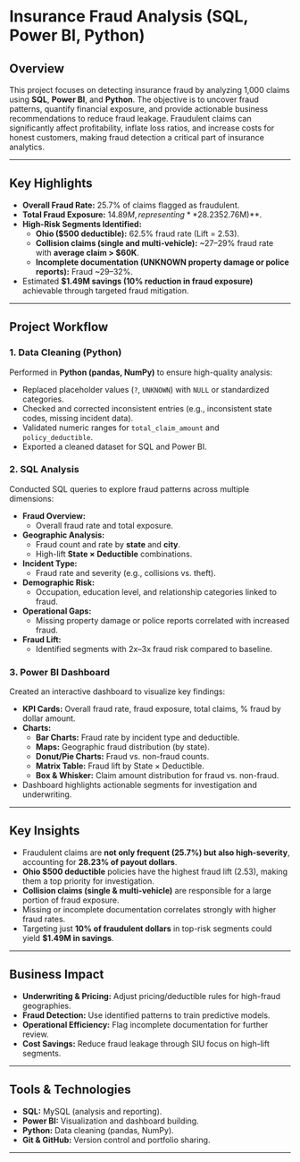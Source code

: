 # Insurance Fraud Analysis (SQL, Power BI, Python)

## **Overview**
This project focuses on detecting insurance fraud by analyzing 1,000 claims using **SQL**, **Power BI**, and **Python**. The objective is to uncover fraud patterns, quantify financial exposure, and provide actionable business recommendations to reduce fraud leakage. Fraudulent claims can significantly affect profitability, inflate loss ratios, and increase costs for honest customers, making fraud detection a critical part of insurance analytics.

---

## **Key Highlights**
- **Overall Fraud Rate:** 25.7% of claims flagged as fraudulent.
- **Total Fraud Exposure:** $14.89M, representing **28.23% of total claim value ($52.76M)**.
- **High-Risk Segments Identified:**
  - **Ohio ($500 deductible):** 62.5% fraud rate (Lift = 2.53).
  - **Collision claims (single and multi-vehicle):** ~27–29% fraud rate with **average claim > $60K**.
  - **Incomplete documentation (UNKNOWN property damage or police reports):** Fraud ~29–32%.
- Estimated **$1.49M savings (10% reduction in fraud exposure)** achievable through targeted fraud mitigation.

---

## **Project Workflow**
### **1. Data Cleaning (Python)**
Performed in **Python (pandas, NumPy)** to ensure high-quality analysis:
- Replaced placeholder values (`?`, `UNKNOWN`) with `NULL` or standardized categories.
- Checked and corrected inconsistent entries (e.g., inconsistent state codes, missing incident data).
- Validated numeric ranges for `total_claim_amount` and `policy_deductible`.
- Exported a cleaned dataset for SQL and Power BI.

### **2. SQL Analysis**
Conducted SQL queries to explore fraud patterns across multiple dimensions:
- **Fraud Overview:**
  - Overall fraud rate and total exposure.
- **Geographic Analysis:**
  - Fraud count and rate by **state** and **city**.
  - High-lift **State × Deductible** combinations.
- **Incident Type:**
  - Fraud rate and severity (e.g., collisions vs. theft).
- **Demographic Risk:**
  - Occupation, education level, and relationship categories linked to fraud.
- **Operational Gaps:**
  - Missing property damage or police reports correlated with increased fraud.
- **Fraud Lift:**
  - Identified segments with 2x–3x fraud risk compared to baseline.

### **3. Power BI Dashboard**
Created an interactive dashboard to visualize key findings:
- **KPI Cards:** Overall fraud rate, fraud exposure, total claims, % fraud by dollar amount.
- **Charts:**
  - **Bar Charts:** Fraud rate by incident type and deductible.
  - **Maps:** Geographic fraud distribution (by state).
  - **Donut/Pie Charts:** Fraud vs. non-fraud counts.
  - **Matrix Table:** Fraud lift by State × Deductible.
  - **Box & Whisker:** Claim amount distribution for fraud vs. non-fraud.
- Dashboard highlights actionable segments for investigation and underwriting.

---

## **Key Insights**
- Fraudulent claims are **not only frequent (25.7%) but also high-severity**, accounting for **28.23% of payout dollars**.
- **Ohio $500 deductible** policies have the highest fraud lift (2.53), making them a top priority for investigation.
- **Collision claims (single & multi-vehicle)** are responsible for a large portion of fraud exposure.
- Missing or incomplete documentation correlates strongly with higher fraud rates.
- Targeting just **10% of fraudulent dollars** in top-risk segments could yield **$1.49M in savings**.

---

## **Business Impact**
- **Underwriting & Pricing:** Adjust pricing/deductible rules for high-fraud geographies.
- **Fraud Detection:** Use identified patterns to train predictive models.
- **Operational Efficiency:** Flag incomplete documentation for further review.
- **Cost Savings:** Reduce fraud leakage through SIU focus on high-lift segments.

---

## **Tools & Technologies**
- **SQL:** MySQL (analysis and reporting).
- **Power BI:** Visualization and dashboard building.
- **Python:** Data cleaning (pandas, NumPy).
- **Git & GitHub:** Version control and portfolio sharing.

---




